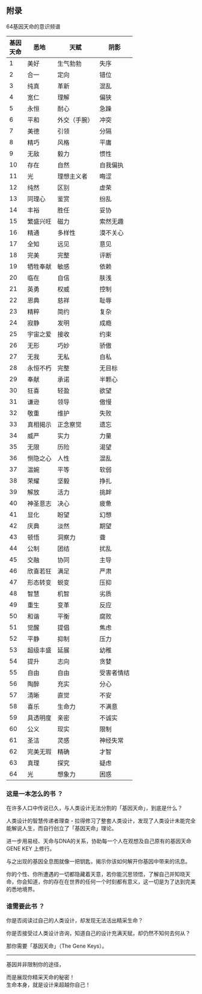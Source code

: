 ## 附录

64基因天命的意识频谱

| 基因<br />天命 | 悉地 | 天赋 | 阴影 |
|---|---|---|---|
| 1 | 美好 | 生气勃勃 | 失序 |
| 2 | 合一 | 定向 | 错位 |
| 3 | 纯真 | 革新 | 混乱 |
| 4 | 宽仁 | 理解 | 偏狭 |
| 5 | 永恒 | 耐心 | 急躁 |
| 6 | 平和 | 外交（手腕） | 冲突 |
| 7 | 美德 | 引领 | 分隔 |
| 8 | 精巧 | 风格 | 平庸 |
| 9 | 无敌 | 毅力 | 惯性 |
| 10 | 存在 | 自然 | 自我偏执 |
| 11 | 光 | 理想主义者 | 晦涩 |
| 12 | 纯然 | 区别 | 虚荣 |
| 13 | 同理心 | 鉴赏 | 纷乱 |
| 14 | 丰裕 | 胜任 | 妥协 |
| 15 | 繁盛兴旺 | 磁力 | 索然无趣 |
| 16 | 精通 | 多样性 | 漠不关心 |
| 17 | 全知 | 远见 | 意见 |
| 18 | 完美 | 完整 | 评断 |
| 19 | 牺牲奉献 | 敏感 | 依赖 |
| 20 | 临在 | 自信 | 肤浅 |
| 21 | 英勇 | 权威 | 控制 |
| 22 | 恩典 | 慈祥 | 耻辱 |
| 23 | 精粹 | 简约 | 复杂 |
| 24 | 寂静 | 发明 | 成瘾 |
| 25 | 宇宙之爱 | 接收 | 约束 |
| 26 | 无形 | 巧妙 | 骄傲 |
| 27 | 无我 | 无私 | 自私 |
| 28 | 永恒不朽 | 完整 | 无目标 |
| 29 | 奉献 | 承诺 | 半颗心 |
| 30 | 狂喜 | 轻盈 | 欲望 |
| 31 | 谦逊 | 领导 | 傲慢 |
| 32 | 敬重 | 维护 | 失败 |
| 33 | 真相揭示 | 正念察觉 | 遗忘 |
| 34 | 威严 | 实力 | 力量 |
| 35 | 无限 | 历险 | 渴望 |
| 36 | 恻隐之心 | 人性 | 混乱 |
| 37 | 温婉 | 平等 | 软弱 |
| 38 | 荣耀 | 坚毅 | 挣扎 |
| 39 | 解放 | 活力 | 挑衅 |
| 40 |  神圣意志 | 决心 | 疲惫 |
| 41 | 显化 | 盼望 | 幻想 |
| 42 | 庆典 | 淡然 | 期望 |
| 43 | 顿悟 | 洞察力 | 聋 |
| 44 | 公制 | 团结 | 扰乱 |
| 45 | 交融 | 协同 | 主导 |
| 46 | 欣喜若狂 | 满足 | 严肃 |
| 47 | 形态转变 | 蜕变 | 压抑 |
| 48 | 智慧 | 机智 | 劣质 |
| 49 | 重生 | 变革 | 反应 |
| 50 | 和谐 | 平衡 | 腐败 |
| 51 | 觉醒 | 提倡 | 焦虑 |
| 52 | 平静 | 抑制 | 压力 |
| 53 | 超级丰盛 | 延展 | 幼稚 |
| 54 | 提升 | 志向 | 贪婪 |
| 55 | 自由 | 自由 | 受害者情结 |
| 56 | 陶醉 | 充实 | 分心 |
| 57 | 清晰 | 直觉 | 不安 |
| 58 | 喜乐 | 生命力 | 不满意 |
| 59 | 具透明度 | 亲密 | 不诚实 |
| 60 | 公义 | 现实 | 限制 |
| 61 | 圣洁 | 灵感 | 神经失常 |
| 62 | 完美无瑕 | 精确 | 才智 |
| 63 | 真理 | 探究 | 疑虑 |
| 64 | 光 | 想象力 | 困惑 |

### 这是一本怎么的书 ？

在许多人口中传说已久，与人类设计无法分割的「基因天命」，到底是什么？

人类设计的智慧传递者理查・拉得修习了整套人类设计，发现了人类设计未能完全能解说人生，而自行创立了「基因天命」理论。

进一步用易经、天命与DNA的关系，协助每一个人在观想及自己原有的基因天命 GENE KEY 上修行。

与之出现的基因全息图就像一把钥匙，揭示你该如何解开你基因中带来的讯息。

你的个性、你所遭遇的一切都隐藏着天意，若你能沉思领悟，了解自己并知晓天命，你会知道，你的存在在世界的任何一个时刻都有意义，这一切是为了达到完美的悉地境界。

### 谁需要此书 ？

你是否阅读过自己的⼈类设计，却发现无法活出精采生命？

你是否接受过人类设计咨询，知道自己的设计充满天赋，却仍然不知何去何从？

那你需要「基因天命」（The Gene Keys）。

<hr />

基因并非限制你的途径，

而是展现你精采天命的秘密！<br />
生命本身，就是设计来超越你自己！
